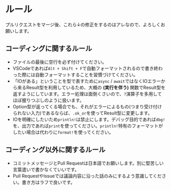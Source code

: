 # ルール

プルリクエストをマージ後、これら↓の修正をするのはアレなので、よろしくお願いします。

## コーディングに関するルール

- ファイルの最後に空行を必ず付けてください。
- VSCodeであれば`Alt + Shift + F`で自動フォーマットされるので書き終わった際には自動フォーマットすることを習慣づけてください。
- 「IOがある」ということを型で表すために`async` / `await`ではなくIOエラーから来るResult型を利用しているため、大概の **(実行を伴う)** 関数でResult型を返すようにしています。エラー処理は面倒くさいので、`?`演算子を多用してほぼ握りつぶしのように扱います。
- Option型が返ってくる場合でも、それがエラーによるもの(つまり受け付けられない入力)であるならば、`.ok_or`を使ってResult型に変更します。
- IOを明確にしたいため`println!`は禁止にします。デバッグ目的であれば`dbg!`を、出力であれば`print`を使ってください。`println!`特有のフォーマットがしたい場合は代わりに`format!`を使ってください。

## コーディング以外に関するルール

- コミットメッセージとPull Requestは日本語でお願いします。別に堅苦しい言葉遣いで書かなくていいです。
- Pull RequestやIssueでは議論内容に沿った話のみにするよう意識してください。書き方はラフで良いです。
